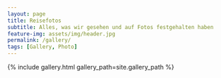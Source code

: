 ```yaml
---
layout: page
title: Reisefotos
subtitle: Alles, was wir gesehen und auf Fotos festgehalten haben
feature-img: assets/img/header.jpg
permalink: /gallery/
tags: [Gallery, Photo]
---
```


{% include gallery.html gallery_path=site.gallery_path %}